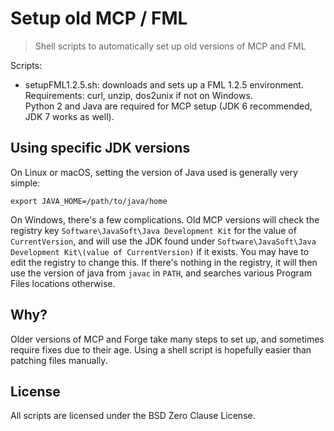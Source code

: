 # Setup old MCP / FML

> Shell scripts to automatically set up old versions of MCP and FML

Scripts:

-   setupFML1.2.5.sh: downloads and sets up a FML 1.2.5 environment.  
    Requirements: curl, unzip, dos2unix if not on Windows.  
    Python 2 and Java are required for MCP setup (JDK 6 recommended, JDK 7 works as well).

## Using specific JDK versions

On Linux or macOS, setting the version of Java used is generally very simple:

```shell
export JAVA_HOME=/path/to/java/home
```

On Windows, there's a few complications. Old MCP versions will check the registry key `Software\JavaSoft\Java Development Kit` for the value of `CurrentVersion`, and will use the JDK found under `Software\JavaSoft\Java Development Kit\(value of CurrentVersion)` if it exists. You may have to edit the registry to change this. If there's nothing in the registry, it will then use the version of java from `javac` in `PATH`, and searches various Program Files locations otherwise.

## Why?

Older versions of MCP and Forge take many steps to set up, and sometimes require fixes due to their age. Using a shell script is hopefully easier than patching files manually.

## License

All scripts are licensed under the BSD Zero Clause License.
